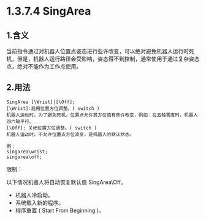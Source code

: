 # 1.3.7.4 SingArea

## 1.含义

当前指令通过对机器人位置点姿态进行些许改变，可以绝对避免机器人运行时死机，但是，机器人运行路径会受影响，姿态得不到控制，通常使用于通过复杂姿态点，绝对不能作为工作点使用。

## 2.用法

```
SingArea [\Wrist]|[\Off];
[\Wrist]:启用位置方位调整。( switch ) 
机器人运动时，为了避免死机，位置点允许其方位值有些许改变，例如：在五轴零度时，机器人四六轴平行。
[\Off]:	关闭位置方位调整。( switch ) 
机器人运动时，不允许位置点方位改变，是机器人的默认状态。

例：
singarea\wrist;
singarea\off;
```

限制：

以下情况机器人将自动恢复默认值 SingArea\Off。

- 机器人冷启动。
- 系统载入新的程序。
- 程序重置 ( Start From Beginning )。 
